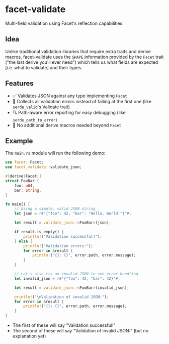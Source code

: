 # facet-validate

Multi-field validation using Facet's reflection capabilities.

## Idea

Unlike traditional validation libraries that require extra traits and derive macros, facet-validate uses the `SHAPE` information provided by the `Facet` trait
("the last derive you'll ever need") which tells us what fields are expected [i.e. what to validate]
and their types.

## Features

- :white_check_mark: Validates JSON against any type implementing `Facet`
- :scroll: Collects all validation errors instead of failing at the first one (like `serde_valid`'s
  Validate trait)
- :mag: Path-aware error reporting for easy debugging (like `serde_path_to_error`)
- :tada: No additional derive macros needed beyond `Facet`

## Example

The `main.rs` module will run the following demo:

```rust
use facet::Facet;
use facet_validate::validate_json;

#[derive(Facet)]
struct FooBar {
    foo: u64,
    bar: String,
}

fn main() {
    // Using a simple, valid JSON string
    let json = r#"{"foo": 42, "bar": "Hello, World!"}"#;

    let result = validate_json::<FooBar>(json);

    if result.is_empty() {
        println!("Validation successful!");
    } else {
        println!("Validation errors:");
        for error in &result {
            println!("{}: {}", error.path, error.message);
        }
    }

    // Let's also try an invalid JSON to see error handling
    let invalid_json = r#"{"foo": 42, "bar": 42}"#;

    let result = validate_json::<FooBar>(invalid_json);

    println!("\nValidation of invalid JSON:");
    for error in &result {
        println!("{}: {}", error.path, error.message);
    }
}
```

- The first of these will say "Validation successful!"
- The second of these will say "Validation of invalid JSON:" (but no explanation yet)
